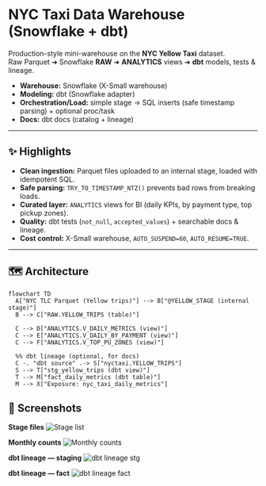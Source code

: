 # NYC Taxi Data Warehouse (Snowflake + dbt)

Production-style mini-warehouse on the **NYC Yellow Taxi** dataset.  
Raw Parquet ➜ Snowflake **RAW** ➜ **ANALYTICS** views ➜ **dbt** models, tests & lineage.

- **Warehouse:** Snowflake (X-Small warehouse)
- **Modeling:** dbt (Snowflake adapter)
- **Orchestration/Load:** simple stage → SQL inserts (safe timestamp parsing) + optional proc/task
- **Docs:** dbt docs (catalog + lineage)

---

## ✨ Highlights

- **Clean ingestion:** Parquet files uploaded to an internal stage, loaded with idempotent SQL.
- **Safe parsing:** `TRY_TO_TIMESTAMP_NTZ()` prevents bad rows from breaking loads.
- **Curated layer:** `ANALYTICS` views for BI (daily KPIs, by payment type, top pickup zones).
- **Quality:** dbt tests (`not_null`, `accepted_values`) + searchable docs & lineage.
- **Cost control:** X-Small warehouse, `AUTO_SUSPEND=60`, `AUTO_RESUME=TRUE`.

---

## 🗺️ Architecture

```
flowchart TD
  A["NYC TLC Parquet (Yellow trips)"] --> B["@YELLOW_STAGE (internal stage)"]
  B --> C["RAW.YELLOW_TRIPS (table)"]

  C --> D["ANALYTICS.V_DAILY_METRICS (view)"]
  C --> E["ANALYTICS.V_DAILY_BY_PAYMENT (view)"]
  C --> F["ANALYTICS.V_TOP_PU_ZONES (view)"]

  %% dbt lineage (optional, for docs)
  C -. "dbt source" .-> S["nyctaxi.YELLOW_TRIPS"]
  S --> T["stg_yellow_trips (dbt view)"]
  T --> M["fact_daily_metrics (dbt table)"]
  M --> X["Exposure: nyc_taxi_daily_metrics"]

```

## 📸 Screenshots

**Stage files**
![Stage list](assets/stage_list.png)

**Monthly counts**
![Monthly counts](assets/monthly_counts.png)

**dbt lineage — staging**
![dbt lineage stg](assets/dbt_lineage_stg.png)

**dbt lineage — fact**
![dbt lineage fact](assets/dbt_lineage_fact.png)

